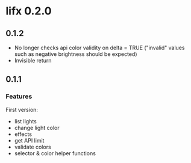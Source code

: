 # lifx 0.2.0

## 0.1.2

- No longer checks api color validity on delta = TRUE ("invalid" values such as negative brightness should be expected)
- Invisible return

## 0.1.1

### Features

First version:

- list lights
- change light color
- effects
- get API limit
- validate colors
- selector & color helper functions
